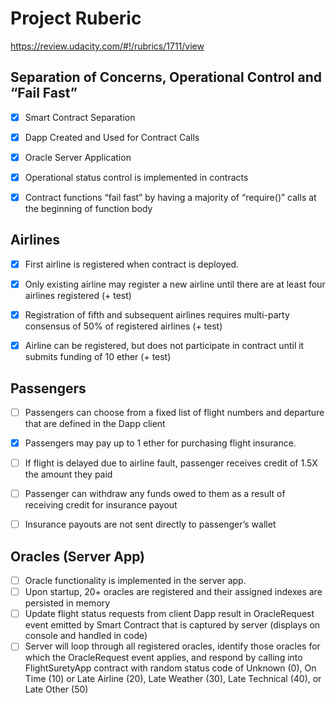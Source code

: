 # Project Ruberic

https://review.udacity.com/#!/rubrics/1711/view

## Separation of Concerns, Operational Control and “Fail Fast”

- [x] Smart Contract Separation
- [x] Dapp Created and Used for Contract Calls
- [x] Oracle Server Application
- [x] Operational status control is implemented in contracts
- [x] Contract functions “fail fast” by having a majority of “require()” calls at the beginning of function body


## Airlines

- [x] First airline is registered when contract is deployed.
- [x] Only existing airline may register a new airline until there are at least four airlines registered (+ test)
- [x] Registration of fifth and subsequent airlines requires multi-party consensus of 50% of registered airlines (+ test)
- [x] Airline can be registered, but does not participate in contract until it submits funding of 10 ether (+ test)


## Passengers

- [ ] Passengers can choose from a fixed list of flight numbers and departure that are defined in the Dapp client
- [x] Passengers may pay up to 1 ether for purchasing flight insurance.
- [ ] If flight is delayed due to airline fault, passenger receives credit of 1.5X the amount they paid
- [ ] Passenger can withdraw any funds owed to them as a result of receiving credit for insurance payout
- [ ] Insurance payouts are not sent directly to passenger’s wallet


## Oracles (Server App)

- [ ] Oracle functionality is implemented in the server app.
- [ ] Upon startup, 20+ oracles are registered and their assigned indexes are persisted in memory
- [ ] Update flight status requests from client Dapp result in OracleRequest event emitted by Smart Contract that is captured by server (displays on console and handled in code)
- [ ] Server will loop through all registered oracles, identify those oracles for which the OracleRequest event applies, and respond by calling into FlightSuretyApp contract with random status code of Unknown (0), On Time (10) or Late Airline (20), Late Weather (30), Late Technical (40), or Late Other (50)
